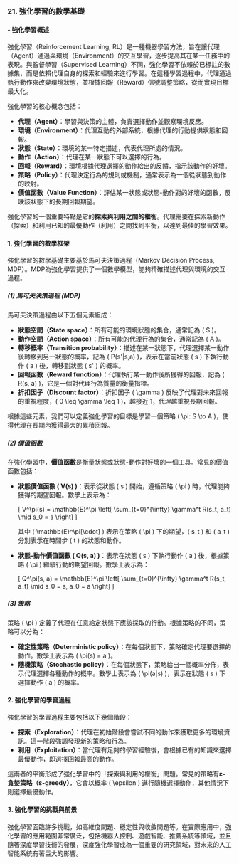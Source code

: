 ### 21. **強化學習的數學基礎**

#### - **強化學習概述**

強化學習（Reinforcement Learning, RL）是一種機器學習方法，旨在讓代理（Agent）通過與環境（Environment）的交互學習，逐步提高其在某一任務中的表現。與監督學習（Supervised Learning）不同，強化學習不依賴於已標註的數據集，而是依賴代理自身的探索和經驗來進行學習。在這種學習過程中，代理通過執行動作來改變環境狀態，並根據回報（Reward）信號調整策略，從而實現目標最大化。

強化學習的核心概念包括：

- **代理（Agent）**：學習與決策的主體，負責選擇動作並觀察環境反應。
- **環境（Environment）**：代理互動的外部系統，根據代理的行動提供狀態和回報。
- **狀態（State）**：環境的某一特定描述，代表代理所處的情況。
- **動作（Action）**：代理在某一狀態下可以選擇的行為。
- **回報（Reward）**：環境根據代理選擇的動作給出的反饋，指示該動作的好壞。
- **策略（Policy）**：代理決定行為的規則或機制，通常表示為一個從狀態到動作的映射。
- **價值函數（Value Function）**：評估某一狀態或狀態-動作對的好壞的函數，反映該狀態下的長期回報期望。

強化學習的一個重要特點是它的**探索與利用之間的權衡**。代理需要在探索新動作（探索）和利用已知的最優動作（利用）之間找到平衡，以達到最佳的學習效果。

#### 1. **強化學習的數學框架**

強化學習的數學基礎主要基於馬可夫決策過程（Markov Decision Process, MDP）。MDP為強化學習提供了一個數學模型，能夠精確描述代理與環境的交互過程。

##### (1) **馬可夫決策過程 (MDP)**

馬可夫決策過程由以下五個元素組成：

- **狀態空間（State space）**：所有可能的環境狀態的集合，通常記為 \( S \)。
- **動作空間（Action space）**：所有可能的代理行為的集合，通常記為 \( A \)。
- **轉移概率（Transition probability）**：描述在某一狀態下，代理選擇某一動作後轉移到另一狀態的概率，記為 \( P(s'|s,a) \)，表示在當前狀態 \( s \) 下執行動作 \( a \) 後，轉移到狀態 \( s' \) 的概率。
- **回報函數（Reward function）**：代理執行某一動作後所獲得的回報，記為 \( R(s, a) \)，它是一個對代理行為質量的衡量指標。
- **折扣因子（Discount factor）**：折扣因子 \( \gamma \) 反映了代理對未來回報的重視程度，\( 0 \leq \gamma \leq 1 \)，越接近 1，代理越重視長期回報。

根據這些元素，我們可以定義強化學習的目標是學習一個策略 \( \pi: S \to A \)，使得代理在長期內獲得最大的累積回報。

##### (2) **價值函數**

在強化學習中，**價值函數**是衡量狀態或狀態-動作對好壞的一個工具。常見的價值函數包括：

- **狀態價值函數 \( V(s) \)**：表示從狀態 \( s \) 開始，遵循策略 \( \pi \) 時，代理能夠獲得的期望回報。數學上表示為：

  \[
  V^\pi(s) = \mathbb{E}^\pi \left[ \sum_{t=0}^{\infty} \gamma^t R(s_t, a_t) \mid s_0 = s \right]
  \]

  其中 \( \mathbb{E}^\pi[\cdot] \) 表示在策略 \( \pi \) 下的期望，\( s_t \) 和 \( a_t \) 分別表示在時間步 \( t \) 的狀態和動作。

- **狀態-動作價值函數 \( Q(s, a) \)**：表示在狀態 \( s \) 下執行動作 \( a \) 後，根據策略 \( \pi \) 繼續行動的期望回報。數學上表示為：

  \[
  Q^\pi(s, a) = \mathbb{E}^\pi \left[ \sum_{t=0}^{\infty} \gamma^t R(s_t, a_t) \mid s_0 = s, a_0 = a \right]
  \]

##### (3) **策略**

策略 \( \pi \) 定義了代理在任意給定狀態下應該採取的行動。根據策略的不同，策略可以分為：

- **確定性策略（Deterministic policy）**：在每個狀態下，策略確定代理要選擇的動作。數學上表示為 \( \pi(s) = a \)。
- **隨機策略（Stochastic policy）**：在每個狀態下，策略給出一個概率分佈，表示代理選擇各種動作的概率。數學上表示為 \( \pi(a|s) \)，表示在狀態 \( s \) 下選擇動作 \( a \) 的概率。

#### 2. **強化學習的學習過程**

強化學習的學習過程主要包括以下幾個階段：

- **探索（Exploration）**：代理在初始階段會嘗試不同的動作來獲取更多的環境資訊。這一階段強調發現新的策略和行為。
- **利用（Exploitation）**：當代理有足夠的學習經驗後，會根據已有的知識來選擇最優動作，即選擇回報最高的動作。

這兩者的平衡形成了強化學習中的「探索與利用的權衡」問題。常見的策略有**ε-貪婪策略（ε-greedy）**，它會以概率 \( \epsilon \) 進行隨機選擇動作，其他情況下則選擇最優動作。

#### 3. **強化學習的挑戰與前景**

強化學習面臨許多挑戰，如高維度問題、穩定性與收斂問題等。在實際應用中，強化學習的應用範圍非常廣泛，包括機器人控制、遊戲智能、推薦系統等領域，並且隨著深度學習技術的發展，深度強化學習成為一個重要的研究領域，對未來的人工智能系統有著巨大的影響。

